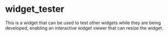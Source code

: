 # widget_tester
This is a widget that can be used to test other widgets while they are being developed,
enabling an interactive widget viewer that can resize the widget.
